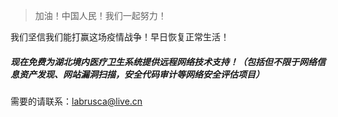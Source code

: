 [TITLE]:抗击新冠病毒疫情，我们一直都在
[TAGS]:其它

> 加油！中国人民！我们一起努力！

我们坚信我们能打赢这场疫情战争！早日恢复正常生活！  
##### 现在免费为湖北境内医疗卫生系统提供远程网络技术支持！（包括但不限于网络信息资产发现、网站漏洞扫描，安全代码审计等网络安全评估项目）  
需要的请联系：labrusca@live.cn